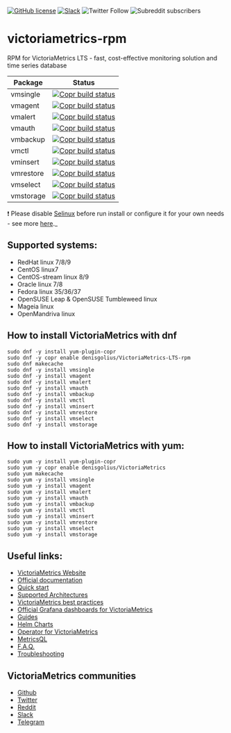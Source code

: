 [![GitHub license](https://img.shields.io/github/license/VictoriaMetrics/VictoriaMetrics.svg)](https://github.com/VictoriaMetrics/victoriam-metrics-rpm/blob/master/LICENSE)
[![Slack](https://img.shields.io/badge/join%20slack-%23victoriametrics-brightgreen.svg)](https://slack.victoriametrics.com/)
![Twitter Follow](https://img.shields.io/twitter/follow/VictoriaMetrics?style=social)
![Subreddit subscribers](https://img.shields.io/reddit/subreddit-subscribers/VictoriaMetrics?style=social)

# victoriametrics-rpm
RPM for VictoriaMetrics LTS - fast, cost-effective monitoring solution and time series database

| Package | Status |
| ------- | ------ |
| vmsingle | [![Copr build status](https://copr.fedorainfracloud.org/coprs/denisgolius/VictoriaMetrics-LTS-rpm/package/vmsingle/status_image/last_build.png)](https://copr.fedorainfracloud.org/coprs/denisgolius/VictoriaMetrics-LTS-rpm/package/vmsingle/) |
| vmagent | [![Copr build status](https://copr.fedorainfracloud.org/coprs/denisgolius/VictoriaMetrics-LTS-rpm/package/vmagent/status_image/last_build.png)](https://copr.fedorainfracloud.org/coprs/denisgolius/VictoriaMetrics-LTS-rpm/package/vmagent/) |
| vmalert | [![Copr build status](https://copr.fedorainfracloud.org/coprs/denisgolius/VictoriaMetrics-LTS-rpm/package/vmalert/status_image/last_build.png)](https://copr.fedorainfracloud.org/coprs/denisgolius/VictoriaMetrics-LTS-rpm/package/vmalert/) |
| vmauth | [![Copr build status](https://copr.fedorainfracloud.org/coprs/denisgolius/VictoriaMetrics-LTS-rpm/package/vmauth/status_image/last_build.png)](https://copr.fedorainfracloud.org/coprs/denisgolius/VictoriaMetrics-LTS-rpm/package/vmauth/)|
| vmbackup | [![Copr build status](https://copr.fedorainfracloud.org/coprs/denisgolius/VictoriaMetrics-LTS-rpm/package/vmbackup/status_image/last_build.png)](https://copr.fedorainfracloud.org/coprs/denisgolius/VictoriaMetrics-LTS-rpm/package/vmbackup/) |
| vmctl | [![Copr build status](https://copr.fedorainfracloud.org/coprs/denisgolius/VictoriaMetrics-LTS-rpm/package/vmctl/status_image/last_build.png)](https://copr.fedorainfracloud.org/coprs/denisgolius/VictoriaMetrics-LTS-rpm/package/vmctl/) |
| vminsert | [![Copr build status](https://copr.fedorainfracloud.org/coprs/denisgolius/VictoriaMetrics-LTS-rpm/package/vminsert/status_image/last_build.png)](https://copr.fedorainfracloud.org/coprs/denisgolius/VictoriaMetrics-LTS-rpm/package/vminsert/) |
| vmrestore | [![Copr build status](https://copr.fedorainfracloud.org/coprs/denisgolius/VictoriaMetrics-LTS-rpm/package/vmrestore/status_image/last_build.png)](https://copr.fedorainfracloud.org/coprs/denisgolius/VictoriaMetrics-LTS-rpm/package/vmrestore/) |
| vmselect | [![Copr build status](https://copr.fedorainfracloud.org/coprs/denisgolius/VictoriaMetrics-LTS-rpm/package/vmselect/status_image/last_build.png)](https://copr.fedorainfracloud.org/coprs/denisgolius/VictoriaMetrics-LTS-rpm/package/vmselect/) |
| vmstorage | [![Copr build status](https://copr.fedorainfracloud.org/coprs/denisgolius/VictoriaMetrics-LTS-rpm/package/vmstorage/status_image/last_build.png)](https://copr.fedorainfracloud.org/coprs/denisgolius/VictoriaMetrics-LTS-rpm/package/vmstorage/) |

❗️ Please disable [Selinux](https://ru.wikipedia.org/wiki/SELinux) before run install or configure it for your own needs - see more [here](https://github.com/patsevanton/victoriametrics-rpm/issues/10)._

## Supported systems: 
- RedHat linux 7/8/9
- CentOS linux7
- CentOS-stream linux 8/9
- Oracle linux 7/8
- Fedora linux 35/36/37
- OpenSUSE Leap & OpenSUSE Tumbleweed linux
- Mageia linux
- OpenMandriva linux

## How to install VictoriaMetrics with dnf

```
sudo dnf -y install yum-plugin-copr
sudo dnf -y copr enable denisgolius/VictoriaMetrics-LTS-rpm
sudo dnf makecache
sudo dnf -y install vmsingle
sudo dnf -y install vmagent
sudo dnf -y install vmalert
sudo dnf -y install vmauth
sudo dnf -y install vmbackup
sudo dnf -y install vmctl
sudo dnf -y install vminsert
sudo dnf -y install vmrestore
sudo dnf -y install vmselect
sudo dnf -y install vmstorage
```

## How to install VictoriaMetrics with yum:

```
sudo yum -y install yum-plugin-copr
sudo yum -y copr enable denisgolius/VictoriaMetrics
sudo yum makecache
sudo yum -y install vmsingle
sudo yum -y install vmagent
sudo yum -y install vmalert
sudo yum -y install vmauth
sudo yum -y install vmbackup
sudo yum -y install vmctl
sudo yum -y install vminsert
sudo yum -y install vmrestore
sudo yum -y install vmselect
sudo yum -y install vmstorage
```
## Useful links:

- [VictoriaMetrics Website](https://victoriametrics.com/)
- [Official documentation](https://docs.victoriametrics.com/)
- [Quick start](https://docs.victoriametrics.com/Quick-Start.html)
- [Supported Architectures](https://docs.victoriametrics.com/BestPractices.html#supported-architectures)
- [VictoriaMetrics best practices](https://docs.victoriametrics.com/BestPractices.html)
- [Official Grafana dashboards for VictoriaMetrics](https://grafana.com/orgs/victoriametrics)
- [Guides](https://docs.victoriametrics.com/guides/)
- [Helm Charts](https://github.com/VictoriaMetrics/helm-charts)
- [Operator for VictoriaMetrics](https://github.com/VictoriaMetrics/operator)
- [MetricsQL](https://docs.victoriametrics.com/MetricsQL.html)
- [F.A.Q.](https://docs.victoriametrics.com/FAQ.html)
- [Troubleshooting](https://docs.victoriametrics.com/Troubleshooting.html)

## VictoriaMetrics communities

- [Github](https://github.com/VictoriaMetrics/VictoriaMetrics)
- [Twitter](https://twitter.com/VictoriaMetrics)
- [Reddit](https://www.reddit.com/r/VictoriaMetrics/)
- [Slack](https://slack.victoriametrics.com/)
- [Telegram](https://t.me/VictoriaMetrics_en)